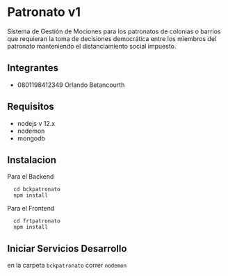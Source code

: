 # Patronato v1
Sistema de Gestión de Mociones para los patronatos de colonias o barrios que 
requieran la toma de decisiones democrática entre los miembros del patronato
manteniendo el distanciamiento social impuesto.

## Integrantes
- 0801198412349 Orlando Betancourth

## Requisitos

- nodejs v 12.x
- nodemon
- mongodb

## Instalacion

Para el Backend
```
  cd bckpatronato
  npm install
```

Para el Frontend
```
  cd frtpatronato
  npm install
```

## Iniciar Servicios Desarrollo

en la carpeta ```bckpatronato``` correr ```nodemon```
